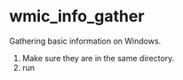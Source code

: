 # wmic_info_gather
Gathering basic information on Windows.
</br>
1. Make sure they are in the same directory.</br>
2. run
